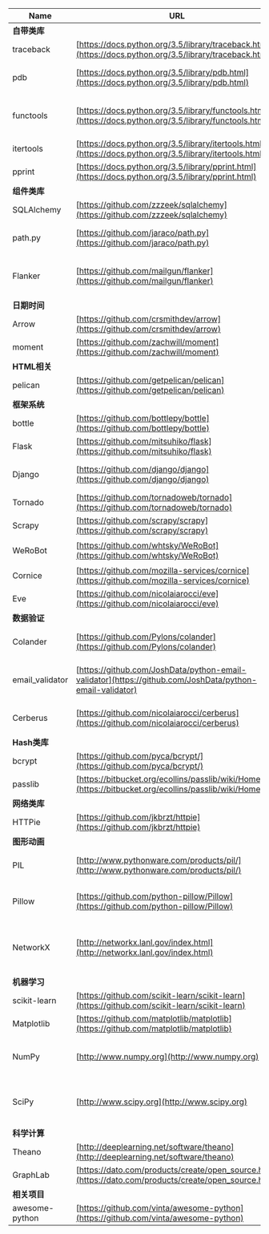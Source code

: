 Name | URL | Description
--- | --- | ---
**自带类库** ||
traceback | [https://docs.python.org/3.5/library/traceback.html](https://docs.python.org/3.5/library/traceback.html) | Stack traceback
pdb | [https://docs.python.org/3.5/library/pdb.html](https://docs.python.org/3.5/library/pdb.html) | Interactive source code debugger
functools | [https://docs.python.org/3.5/library/functools.html](https://docs.python.org/3.5/library/functools.html) | Higher-order functions and operations
itertools | [https://docs.python.org/3.5/library/itertools.html](https://docs.python.org/3.5/library/itertools.html) |
pprint | [https://docs.python.org/3.5/library/pprint.html](https://docs.python.org/3.5/library/pprint.html) | Data pretty printer
**组件类库** ||
SQLAlchemy | [https://github.com/zzzeek/sqlalchemy](https://github.com/zzzeek/sqlalchemy) | ORM
path.py | [https://github.com/jaraco/path.py](https://github.com/jaraco/path.py) | Implements a path objects as entities
Flanker | [https://github.com/mailgun/flanker](https://github.com/mailgun/flanker) | Email address and Mime parsing
**日期时间** ||
Arrow | [https://github.com/crsmithdev/arrow](https://github.com/crsmithdev/arrow) | Dealing with time
moment | [https://github.com/zachwill/moment](https://github.com/zachwill/moment) | Moment.js in Python
**HTML相关** ||
pelican | [https://github.com/getpelican/pelican](https://github.com/getpelican/pelican) | Static site generator
**框架系统** ||
bottle | [https://github.com/bottlepy/bottle](https://github.com/bottlepy/bottle) | Micro-framework
Flask | [https://github.com/mitsuhiko/flask](https://github.com/mitsuhiko/flask) | Micro-framework
Django | [https://github.com/django/django](https://github.com/django/django) | High-level Python Web framework
Tornado | [https://github.com/tornadoweb/tornado](https://github.com/tornadoweb/tornado) | Python web framework
Scrapy | [https://github.com/scrapy/scrapy](https://github.com/scrapy/scrapy) | 爬虫库
WeRoBot | [https://github.com/whtsky/WeRoBot](https://github.com/whtsky/WeRoBot) | 微信机器人框架
Cornice | [https://github.com/mozilla-services/cornice](https://github.com/mozilla-services/cornice) | Restful services
Eve | [https://github.com/nicolaiarocci/eve](https://github.com/nicolaiarocci/eve) | REST API Framework
**数据验证** ||
Colander | [https://github.com/Pylons/colander](https://github.com/Pylons/colander) | Validating XML and JSON
email_validator | [https://github.com/JoshData/python-email-validator](https://github.com/JoshData/python-email-validator) | Email syntax and deliverability validation
Cerberus | [https://github.com/nicolaiarocci/cerberus](https://github.com/nicolaiarocci/cerberus) | Data validation library
**Hash类库** ||
bcrypt | [https://github.com/pyca/bcrypt/](https://github.com/pyca/bcrypt/) | Password hashing
passlib | [https://bitbucket.org/ecollins/passlib/wiki/Home](https://bitbucket.org/ecollins/passlib/wiki/Home) | Password hashing
**网络类库** ||
HTTPie | [https://github.com/jkbrzt/httpie](https://github.com/jkbrzt/httpie) |
**图形动画** ||
PIL | [http://www.pythonware.com/products/pil/](http://www.pythonware.com/products/pil/) | Python Imaging Library
Pillow | [https://github.com/python-pillow/Pillow](https://github.com/python-pillow/Pillow) | PIL 安装经常出问题，用这个替代
NetworkX | [http://networkx.lanl.gov/index.html](http://networkx.lanl.gov/index.html) | Study structure, dynamics, complex networks
**机器学习** ||
scikit-learn | [https://github.com/scikit-learn/scikit-learn](https://github.com/scikit-learn/scikit-learn) |
Matplotlib | [https://github.com/matplotlib/matplotlib](https://github.com/matplotlib/matplotlib) | Plotting with Python
NumPy | [http://www.numpy.org](http://www.numpy.org) | Fundamental package for scientific computing
SciPy | [http://www.scipy.org](http://www.scipy.org) | 提供一系列软件包，例如 NumPy, Matplotlib
**科学计算** ||
Theano | [http://deeplearning.net/software/theano](http://deeplearning.net/software/theano) | Mathematical expressions
GraphLab| [https://dato.com/products/create/open_source.html](https://dato.com/products/create/open_source.html) |
**相关项目** ||
awesome-python | [https://github.com/vinta/awesome-python](https://github.com/vinta/awesome-python) | 17k+ stars

